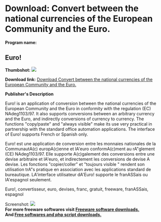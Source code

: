 # Download: Convert between the national currencies of the European Community and the Euro.

**Program name:**

## Euro!

  
**Thumbshot:** ![](http://www.freewarefiles.com/screenshot/euro_md.gif)   
  
**Download link:** [Download Convert between the national currencies of the European Community and the Euro.](http://freesoftwares.boysofts.com/Euro_program_2205.html)  
  


**Publisher's Description**  
  


Euro! is an application of conversion between the national currencies of the European Community and the Euro in conformity with the regulation (EC) NAdeg1103/97. It also supports conversions between an arbitrary currency and the Euro, and indirectly conversions of currency to currency. The functions "copy/paste" and "always visible" make its use very practical in partnership with the standard office automation applications. The interface of Euro! supports French or Spanish only. 

Euro! est une application de conversion entre les monnaies nationales de la CommunautA(c) europA(c)enne et lA'euro conformA(c)ment au rA"glement (CE) NAdeg1103/97. Elle supporte A(c)galement des conversions entre une devise arbitraire et lA'euro, et indirectement les conversions de devise A devise. Les fonctions "copier/coller" et "toujours visible " rendent son utilisation trA"s pratique en association avec les applications standard de bureautique. LA'interface utilisateur dA'Euro! supporte le franASSais ou lA'espagnol seulement.

Euro!, convertisseur, euro, devises, franc, gratuit, freeware, franASSais, espagnol

  
  
Screenshot: ![](http://www.freewarefiles.com/screenshot/euro.gif)   
**For more freeware softwares visit [Freeware software downloads.](http://freesoftwares.boysofts.com/)**   
**And [Free softwares and php script downloads.](http://www.boysofts.com/)**
